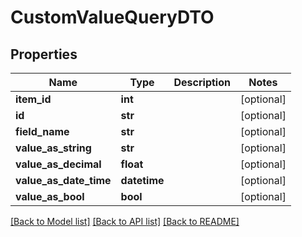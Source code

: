 # CustomValueQueryDTO

## Properties
Name | Type | Description | Notes
------------ | ------------- | ------------- | -------------
**item_id** | **int** |  | [optional] 
**id** | **str** |  | [optional] 
**field_name** | **str** |  | [optional] 
**value_as_string** | **str** |  | [optional] 
**value_as_decimal** | **float** |  | [optional] 
**value_as_date_time** | **datetime** |  | [optional] 
**value_as_bool** | **bool** |  | [optional] 

[[Back to Model list]](../README.md#documentation-for-models) [[Back to API list]](../README.md#documentation-for-api-endpoints) [[Back to README]](../README.md)


